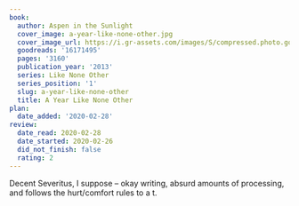 ```yaml
---
book:
  author: Aspen in the Sunlight
  cover_image: a-year-like-none-other.jpg
  cover_image_url: https://i.gr-assets.com/images/S/compressed.photo.goodreads.com/books/1416158195l/16171495._SX98_.jpg
  goodreads: '16171495'
  pages: '3160'
  publication_year: '2013'
  series: Like None Other
  series_position: '1'
  slug: a-year-like-none-other
  title: A Year Like None Other
plan:
  date_added: '2020-02-28'
review:
  date_read: 2020-02-28
  date_started: 2020-02-26
  did_not_finish: false
  rating: 2
---
```


Decent Severitus, I suppose – okay writing, absurd amounts of processing, and follows the hurt/comfort rules to a t.
